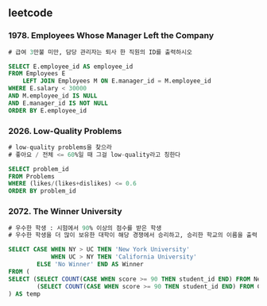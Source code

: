 ## leetcode 
### 1978. Employees Whose Manager Left the Company
```sql
# 급여 3만불 미만, 담당 관리자는 퇴사 한 직원의 ID를 출력하시오

SELECT E.employee_id AS employee_id 
FROM Employees E
    LEFT JOIN Employees M ON E.manager_id = M.employee_id 
WHERE E.salary < 30000 
AND M.employee_id IS NULL 
AND E.manager_id IS NOT NULL 
ORDER BY E.employee_id 
```

### 2026. Low-Quality Problems
```sql
# low-quality problems을 찾으라 
# 좋아요 / 전체 <= 60%일 때 그걸 low-quality라고 칭한다

SELECT problem_id 
FROM Problems 
WHERE (likes/(likes+dislikes) <= 0.6
ORDER BY problem_id 

```

### 2072. The Winner University
```sql
# 우수한 학생 : 시험에서 90% 이상의 점수를 받은 학생
# 우수한 학생을 더 많이 보유한 대학이 해당 경쟁에서 승리하고, 승리한 학교의 이름을 출력.만약 학생 수가 동일할 시 "No Winner"을 출력.

SELECT CASE WHEN NY > UC THEN 'New York University' 
            WHEN UC > NY THEN 'California University' 
        ELSE 'No Winner' END AS Winner
FROM (
SELECT (SELECT COUNT(CASE WHEN score >= 90 THEN student_id END) FROM NewYork ) AS NY,
        (SELECT COUNT(CASE WHEN score >= 90 THEN student_id END) FROM California) AS UC
) AS temp 
```
